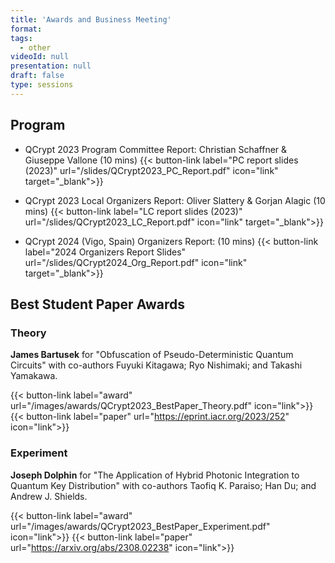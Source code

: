```yaml
---
title: 'Awards and Business Meeting'
format: 
tags:
  - other
videoId: null
presentation: null
draft: false
type: sessions
---
```


## Program

* QCrypt 2023 Program Committee Report: Christian Schaffner & Giuseppe Vallone (10 mins)
{{< button-link label="PC report slides (2023)" url="/slides/QCrypt2023_PC_Report.pdf" icon="link" target="_blank">}}

* QCrypt 2023 Local Organizers Report: Oliver Slattery & Gorjan Alagic (10 mins)
{{< button-link label="LC report slides (2023)" url="/slides/QCrypt2023_LC_Report.pdf" icon="link" target="_blank">}}

* QCrypt 2024 (Vigo, Spain) Organizers Report: (10 mins)
{{< button-link label="2024 Organizers Report Slides" url="/slides/QCrypt2024_Org_Report.pdf" icon="link" target="_blank">}}

## Best Student Paper Awards
<!-- {{< button-link label="Award slides" url="/slides/QCRYPT21StudentAwards.pdf" icon="link" target="_blank">}} -->

### Theory
**James Bartusek** for "Obfuscation of Pseudo-Deterministic Quantum Circuits" with co-authors Fuyuki Kitagawa; Ryo Nishimaki; and Takashi Yamakawa.

{{< button-link label="award" url="/images/awards/QCrypt2023_BestPaper_Theory.pdf" icon="link">}}
{{< button-link label="paper" url="https://eprint.iacr.org/2023/252" icon="link">}}

### Experiment
**Joseph Dolphin** for "The Application of Hybrid Photonic Integration to Quantum Key Distribution" with co-authors Taofiq K. Paraiso; Han Du; and Andrew J. Shields.

{{< button-link label="award" url="/images/awards/QCrypt2023_BestPaper_Experiment.pdf" icon="link">}}
{{< button-link label="paper" url="https://arxiv.org/abs/2308.02238" icon="link">}}
